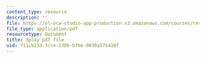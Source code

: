 ```yaml
---
content_type: resource
description: ''
file: https://ol-ocw-studio-app-production.s3.amazonaws.com/courses/res-6-006-video-demonstrations-in-lasers-and-optics-spring-2008/711cb23d3cce130bbfbe0030a576410f_EBVNbRN805o.pdf
file_type: application/pdf
resourcetype: Document
title: 3play pdf file
uid: 711cb23d-3cce-130b-bfbe-0030a576410f
---
```

